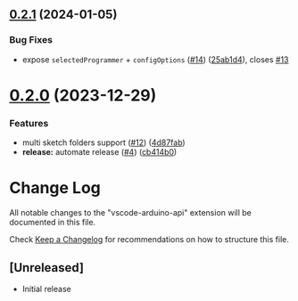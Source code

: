 ## [0.2.1](https://github.com/dankeboy36/vscode-arduino-api/compare/0.2.0...0.2.1) (2024-01-05)


### Bug Fixes

* expose `selectedProgrammer` + `configOptions` ([#14](https://github.com/dankeboy36/vscode-arduino-api/issues/14)) ([25ab1d4](https://github.com/dankeboy36/vscode-arduino-api/commit/25ab1d46d56e8dd23ac96db93dafd427c04a0a23)), closes [#13](https://github.com/dankeboy36/vscode-arduino-api/issues/13)

# [0.2.0](https://github.com/dankeboy36/vscode-arduino-api/compare/0.1.2...0.2.0) (2023-12-29)


### Features

* multi sketch folders support ([#12](https://github.com/dankeboy36/vscode-arduino-api/issues/12)) ([4d87fab](https://github.com/dankeboy36/vscode-arduino-api/commit/4d87fab95f99f5b917c52ff5f114513bd96e94fd))
* **release:** automate release ([#4](https://github.com/dankeboy36/vscode-arduino-api/issues/4)) ([cb414b0](https://github.com/dankeboy36/vscode-arduino-api/commit/cb414b02c4f7d993b414995123f1fe94f224a372))

# Change Log

All notable changes to the "vscode-arduino-api" extension will be documented in this file.

Check [Keep a Changelog](http://keepachangelog.com/) for recommendations on how to structure this file.

## [Unreleased]

- Initial release
